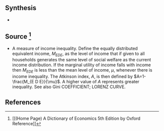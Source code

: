 ## Synthesis
- 
## Source [^1]
- A measure of income inequality. Define the equally distributed equivalent income, $M_{E D E}$, as the level of income that if given to all households generates the same level of social welfare as the current income distribution. If the marginal utility of income falls with income then $M_{E D E}$ is less than the mean level of income, $\mu$, whenever there is income inequality. The Atkinson index, $A$, is then defined by $A=1-\frac{M_{E D E}}{\mu}$. A higher value of $A$ represents greater inequality. See also Gini COEFFICIENT; LORENZ CURVE.
## References

[^1]: [[(Home Page) A Dictionary of Economics 5th Edition by Oxford Reference]]